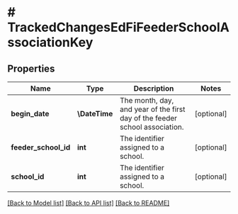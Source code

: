 # # TrackedChangesEdFiFeederSchoolAssociationKey

## Properties

Name | Type | Description | Notes
------------ | ------------- | ------------- | -------------
**begin_date** | **\DateTime** | The month, day, and year of the first day of the feeder school association. | [optional]
**feeder_school_id** | **int** | The identifier assigned to a school. | [optional]
**school_id** | **int** | The identifier assigned to a school. | [optional]

[[Back to Model list]](../../README.md#models) [[Back to API list]](../../README.md#endpoints) [[Back to README]](../../README.md)
